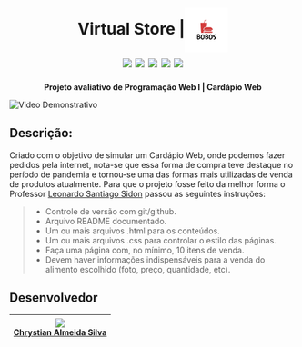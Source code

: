 <h1 align="center">Virtual Store |<img align="center" src="img/logo.png" width=15%><br>
<img align="" src="https://img.shields.io/badge/CSS3-1572B6?style=for-the-badge&logo=css3&logoColor=white">
<img align="" src="https://img.shields.io/badge/HTML5-E34F26?style=for-the-badge&logo=html5&logoColor=white">
<img align="" src="https://img.shields.io/badge/VSCode-0078D4?style=for-the-badge&logo=visual%20studio%20code&logoColor=white">
<img align="" src="https://img.shields.io/badge/GitHub-100000?style=for-the-badge&logo=github&logoColor=white">
<img align="" src="https://img.shields.io/badge/GIT-E44C30?style=for-the-badge&logo=git&logoColor=white ">
</h1>

<p align="center"><b>Projeto avaliativo de Programação Web I | Cardápio Web</b></p>

![Video Demonstrativo](video/videodemonstrativo.gif)

## Descrição:

 Criado com o objetivo de simular um Cardápio Web, onde podemos fazer pedidos pela internet, nota-se que essa forma de compra teve destaque no período de pandemia e tornou-se uma das formas mais utilizadas de venda de produtos atualmente.
Para que o projeto fosse feito da melhor forma o Professor [Leonardo Santiago Sidon](https://github.com/LeonardoRochaMarista) passou as seguintes instruções:

>* Controle de versão com git/github.
>* Arquivo README documentado.
>* Um ou mais arquivos .html para os conteúdos.
>* Um ou mais arquivos .css para controlar o estilo das páginas.
>* Faça uma página com, no mínimo, 10 itens de venda.
>* Devem haver informações indispensáveis para a venda do alimento escolhido (foto, preço, quantidade, etc).

## Desenvolvedor 

| <img loading="lazy" src="eu.jpeg" width=15% align="center"><br> <a href="https://github.com/ESChrystian">Chrystian Almeida Silva</a> |
| --- |
    
    





